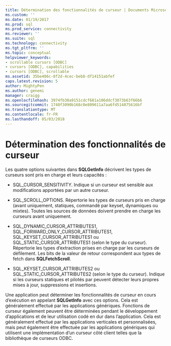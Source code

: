 ```yaml
---
title: Détermination des fonctionnalités de curseur | Documents Microsoft
ms.custom: ''
ms.date: 01/19/2017
ms.prod: sql
ms.prod_service: connectivity
ms.reviewer: ''
ms.suite: sql
ms.technology: connectivity
ms.tgt_pltfrm: ''
ms.topic: conceptual
helpviewer_keywords:
- scrollable cursors [ODBC]
- cursors [ODBC], capabilities
- cursors [ODBC], scrollable
ms.assetid: 35be486c-8f2d-4cec-beb8-df14151abfef
caps.latest.revision: 5
author: MightyPen
ms.author: genemi
manager: craigg
ms.openlocfilehash: 3974fb30a9151cdcf681a106ddcf3073b63f66b6
ms.sourcegitcommit: 1740f3090b168c0e809611a7aa6fd514075616bf
ms.translationtype: MT
ms.contentlocale: fr-FR
ms.lasthandoff: 05/03/2018
---
```

# <a name="determining-cursor-capabilities"></a>Détermination des fonctionnalités de curseur
Les quatre options suivantes dans **SQLGetInfo** décrivent les types de curseurs sont pris en charge et leurs capacités :  
  
-   SQL_CURSOR_SENSITIVITY. Indique si un curseur est sensible aux modifications apportées par un autre curseur.  
  
-   SQL_SCROLL_OPTIONS. Répertorie les types de curseurs pris en charge (avant uniquement, statiques, commandé par keyset, dynamiques ou mixtes). Toutes les sources de données doivent prendre en charge les curseurs avant uniquement.  
  
-   SQL_DYNAMIC_CURSOR_ATTRIBUTES1, SQL_FORWARD_ONLY_CURSOR_ATTRIBUTES1, SQL_KEYSET_CURSOR_ATTRIBUTES1 ou SQL_STATIC_CURSOR_ATTRIBUTES1 (selon le type du curseur). Répertorie les types d’extraction prises en charge par les curseurs de défilement. Les bits de la valeur de retour correspondent aux types de fetch dans **SQLFetchScroll**.  
  
-   SQL_KEYSET_CURSOR_ATTRIBUTES2 ou SQL_STATIC_CURSOR_ATTRIBUTES2 (selon le type du curseur). Indique si les curseurs statiques et pilotés par peuvent détecter leurs propres mises à jour, suppressions et insertions.  
  
 Une application peut déterminer les fonctionnalités de curseur en cours d’exécution en appelant **SQLGetInfo** avec ces options. Cela est généralement effectué par les applications génériques. Fonctions de curseur également peuvent être déterminées pendant le développement d’applications et de leur utilisation codé en dur dans l’application. Cela est généralement effectué par les applications verticales et personnalisées, mais peut également être effectuée par les applications génériques qui utilisent une implémentation d’un curseur côté client telles que la bibliothèque de curseurs ODBC.
